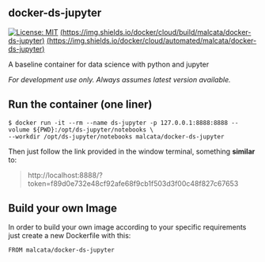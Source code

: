 ## docker-ds-jupyter

[![License: MIT](https://img.shields.io/github/license/malcata/docker-ds-jupyter)](https://opensource.org/licenses/MIT) [(https://img.shields.io/docker/cloud/build/malcata/docker-ds-jupyter)](https://hub.docker.com/repository/docker/malcata/docker-ds-jupyter) [(https://img.shields.io/docker/cloud/automated/malcata/docker-ds-jupyter)](https://hub.docker.com/repository/docker/malcata/docker-ds-jupyter)

A baseline container for data science with python and jupyter

*For development use only. Always assumes latest version available.*

## Run the container (one liner)
```shell
$ docker run -it --rm --name ds-jupyter -p 127.0.0.1:8888:8888 --volume ${PWD}:/opt/ds-jupyter/notebooks \ 
--workdir /opt/ds-jupyter/notebooks malcata/docker-ds-jupyter
```

Then just follow the link provided in the window terminal, something **similar** to: 
> http://localhost:8888/?token=f89d0e732e48cf92afe68f9cb1f503d3f00c48f827c67653

## Build your own Image
In order to build your own image according to your specific requirements just create a new Dockerfile with this:
```
FROM malcata/docker-ds-jupyter
```
